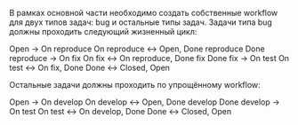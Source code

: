 В рамках основной части необходимо создать собственные workflow для двух типов задач: bug и остальные типы задач. Задачи типа bug должны проходить следующий жизненный цикл:

Open -> On reproduce
On reproduce <-> Open, Done reproduce
Done reproduce -> On fix
On fix <-> On reproduce, Done fix
Done fix -> On test
On test <-> On fix, Done
Done <-> Closed, Open




Остальные задачи должны проходить по упрощённому workflow:

Open -> On develop
On develop <-> Open, Done develop
Done develop -> On test
On test <-> On develop, Done
Done <-> Closed, Open
